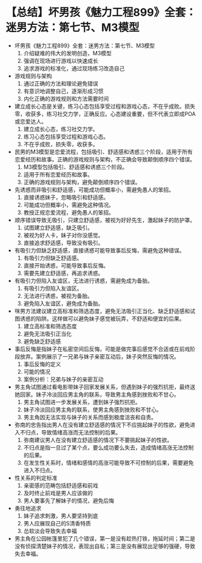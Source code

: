 # 【总结】坏男孩《魅力工程899》全套：迷男方法：第七节、M3模型

-   坏男孩《魅力工程899》全套：迷男方法：第七节、M3模型
    1.  介绍疑难的伟大的发明创造，M3模型
    2.  强调在现场进行游戏以快速成长
    3.  追求游戏的标准化，通过现场练习改造自己
-   游戏规则与架构
    1.  通过正确的方法和理论避免错误
    2.  有意识地调整自己，逐渐形成习惯
    3.  内化正确的游戏规则和方法需要时间
-   建立成长心态是关键，练习心态包括享受过程和游戏心态，不在乎成败。损失零，收获多，练习社交力学，正确反应。心态建设重要，但不代表立即成POA或恋爱达人。
    1.  建立成长心态，练习社交力学。
    2.  练习心态包括享受过程和游戏心态。
    3.  不在乎成败，损失零，收获多。
-   民男的M3模型是恋爱流程，包括吸引、舒适感和诱惑三个阶段，适用于所有恋爱经历和故事。正确的游戏规则与架构，不正确会导致颠倒顺序四个错误。
    1.  M3模型包括吸引、舒适感和诱惑三个阶段。
    2.  适用于所有恋爱经历和故事。
    3.  正确的游戏规则与架构，避免颠倒顺序四个错误。
-   先诱惑而非吸引和舒适感，可能成功但概率小，需避免愚人的笨招。
    1.  直接诱惑妹子，忽略吸引和舒适感。
    2.  可能成功但概率小，需避免这种情况。
    3.  教授正规恋爱流程，避免愚人的笨招。
-   顺序错误导致无吸引，只建立舒适感，被视为好好先生，激起妹子的防护罩。
    1.  试图建立舒适感，缺乏吸引。
    2.  被视为好人卡，妹子对你没感觉。
    3.  直接追求舒适感，导致没有吸引。
-   有吸引力但缺乏舒适感，直接诱惑可能导致事后反悔，需避免这种错误。
    1.  有吸引力但缺乏舒适感。
    2.  直接开始诱惑，可能导致事后反悔。
    3.  需要先建立舒适感，再追求诱惑。
-   有吸引力但陷入友谊区，无法进行诱惑，需避免成为备胎。
    1.  有吸引力但陷入友谊区。
    2.  无法进行诱惑，被视为备胎。
    3.  避免陷入友谊区，避免成为备胎。
-   咪男方法建议建立高标准和筛选态度，避免无法吸引正当化、缺乏舒适感和试图诱惑的陷阱。这样做可以避免妹子感觉被玩弄，不舒适和便宜的后果。
    1.  建立高标准和筛选态度
    2.  避免无法吸引正当化
    3.  避免缺乏舒适感
-   事后反悔是指妹子在私密空间后反悔，可能是做完事后感觉不合适或在前戏阶段放弃。案例展示了一兄弟与妹子亲密互动后，妹子突然反悔的情况。
    1.  事后反悔的定义
    2.  可能的情况
    3.  案例分析：兄弟与妹子的亲密互动
-   男主角试图通过看电影带妹子回家发展关系，但遇到妹子的强烈抗拒，最终送她回家。妹子冷淡回应男主角的联系，导致男主角感到挫败和不甘心。
    1.  男主角试图进一步发展关系，遭到妹子强烈抗拒。
    2.  妹子冷淡回应男主角的联系，使男主角感到挫败和不甘心。
    3.  男主角因无法实现与妹子的关系而感到极度沮丧和自责。
-   弥南的忠告指出男人在没有建立舒适感的情况下不应挑起妹子的性欲，避免进入不归点，导致情绪高涨而无法控制的后果。
    1.  弥南建议男人在没有建立舒适感的情况下不要挑起妹子的性欲。
    2.  不归点是指一旦过了某个点，要么成功要么失去，造成情绪高涨无法控制的后果。
    3.  在发生性关系时，情绪和感情的高涨可能导致不可控制的后果，需要避免进入不归点。
-   性关系的判定标准
    1.  亲密感的范畴包括舒适感和前戏
    2.  及时终止前戏是男人应该做的
    3.  男人要事先了解妹子的情况，避免后悔
-   勇往地追求
    1.  妹子追求刺激，男人要坚持到底
    2.  男人应展现自己的S清香特质
    3.  怂软淡会导致失去幸福
-   男主角在公园帐篷里犯了几个错误，第一是没有趁热打铁，拖延时间；第二是没有侦探清楚妹子的情况，表现出自私；第三是没有展现出足够的强硬，导致失去幸福。
